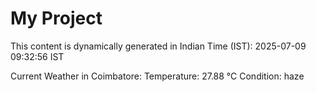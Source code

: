 # My Project

This content is dynamically generated in Indian Time (IST): 2025-07-09 09:32:56 IST


Current Weather in Coimbatore:
Temperature: 27.88 °C
Condition: haze
